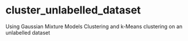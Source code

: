 # cluster_unlabelled_dataset
Using Gaussian Mixture Models Clustering and k-Means clustering on an unlabelled dataset
